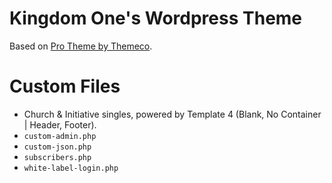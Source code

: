 # Kingdom One's Wordpress Theme
Based on [Pro Theme by Themeco](https://theme.co).

# Custom Files
- Church & Initiative singles, powered by Template 4 (Blank, No Container | Header, Footer).
- `custom-admin.php`
- `custom-json.php`
- `subscribers.php`
- `white-label-login.php`

